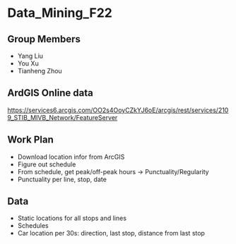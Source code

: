 # Data_Mining_F22
## Group Members
- Yang Liu
- You Xu
- Tianheng Zhou

## ArdGIS Online data
https://services6.arcgis.com/OO2s4OoyCZkYJ6oE/arcgis/rest/services/2109_STIB_MIVB_Network/FeatureServer

## Work Plan
- Download location infor from ArcGIS
- Figure out schedule
- From schedule, get peak/off-peak hours -> Punctuality/Regularity
- Punctuality per line, stop, date

## Data
- Static locations for all stops and lines
- Schedules
- Car location per 30s: direction, last stop, distance from last stop